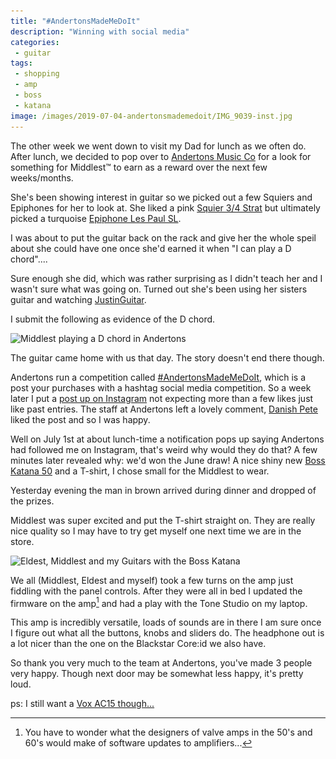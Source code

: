 ```yaml
---
title: "#AndertonsMadeMeDoIt"
description: "Winning with social media"
categories:
 - guitar
tags:
 - shopping
 - amp
 - boss
 - katana
image: /images/2019-07-04-andertonsmademedoit/IMG_9039-inst.jpg
---
```

The other week we went down to visit my Dad for lunch as we often do.  After lunch, we decided to pop over to [Andertons Music Co][andertons] for a look for something for Middlest&trade; to earn as a reward over the next few weeks/months.

She's been showing interest in guitar so we picked out a few Squiers and Epiphones for her to look at.  She liked a pink [Squier 3/4 Strat][andertsonsPinkSquier] but ultimately picked a turquoise [Epiphone Les Paul SL][andertonsLPSL].

I was about to put the guitar back on the rack and give her the whole speil about she could have one once she'd earned it when "I can play a D chord"....

Sure enough she did, which was rather surprising as I didn't teach her and I wasn't sure what was going on. Turned out she's been using her sisters guitar and watching [JustinGuitar][justinguitar].

I submit the following as evidence of the D chord.

<img class="padded center"
		alt="Middlest playing a D chord in Andertons"
		src="/images/2019-07-04-andertonsmademedoit/IMG_9039-inst.jpg"
	  srcset="/images/2019-07-04-andertonsmademedoit/IMG_9039-inst.jpg 1x, /images/2019-07-04-andertonsmademedoit/IMG_9039-inst-2x.jpg 2x" />

The guitar came home with us that day. The story doesn't end there though.

<!-- more -->

Andertons run a competition called [#AndertonsMadeMeDoIt][andertonscomps], which is a post your purchases with a hashtag social media competition.  So a week later I put a [post up on Instagram][instagrampost] not expecting more than a few likes just like past entries.  The staff at Andertons left a lovely comment, [Danish Pete][instadp] liked the post and so I was happy.

Well on July 1st at about lunch-time a notification pops up saying Andertons had followed me on Instagram, that's weird why would they do that? A few minutes later revealed why: we'd won the June draw!  A nice shiny new [Boss Katana 50][andertonskat50] and a T-shirt, I chose small for the Middlest to wear.

Yesterday evening the man in brown arrived during dinner and dropped of the prizes.

Middlest was super excited and put the T-shirt straight on. They are really nice quality so I may have to try get myself one next time we are in the store.

<img class="padded center"
		alt="Eldest, Middlest and my Guitars with the Boss Katana"
		src="/images/2019-07-04-andertonsmademedoit/CJP20190703-20551.jpg"
	  srcset="/images/2019-07-04-andertonsmademedoit/CJP20190703-20551.jpg 1x, /images/2019-07-04-andertonsmademedoit/CJP20190703-20551-2x.jpg 2x" />

We all (Middlest, Eldest and myself) took a few turns on the amp just fiddling with the panel controls.  After they were all in bed I updated the firmware on the amp[^andertonsmademe1] and had a play with the Tone Studio on my laptop.  

This amp is incredibly versatile, loads of sounds are in there I am sure once I figure out what all the buttons, knobs and sliders do.  The headphone out is a lot nicer than the one on the Blackstar Core:id we also have.

So thank you very much to the team at Andertons, you've made 3 people very happy.  Though next door may be somewhat less happy, it's pretty loud.

ps: I still want a [Vox AC15 though...][andertonsAC15]

[^andertonsmademe1]: You have to wonder what the designers of valve amps in the 50's and 60's would make of software updates to amplifiers...

[instagrampost]: https://www.instagram.com/p/BzD8PxZAOSV/?utm_source=ig_web_copy_link
[andertons]: https://www.andertons.co.uk/
[andertonscomps]: https://www.andertons.co.uk/made-me
[andertonsAC15]: https://www.andertons.co.uk/vox-15-watt-1-x-12-combo-with-celestion-creamback-g12m-speaker-cream-bronco
[andertonsLPSL]: https://www.andertons.co.uk/epiphone-les-paul-sl-in-turquoise
[andertsonsPinkSquier]: https://www.andertons.co.uk/squier-3-4-mini-strat-in-pink-2017-edition
[andertonskat50]: https://www.andertons.co.uk/boss-cover-for-katana-50-combo
[instadp]: https://www.instagram.com/mrpeterhonore/
[justinguitar]: https://www.justinguitar.com/